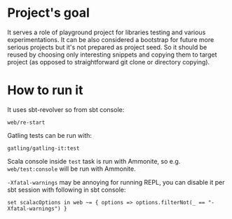 # Project's goal

It serves a role of playground project for libraries testing and various experimentations. It can be also considered
 a bootstrap for future more serious projects but it's not prepared as project seed. So it should be reused by
 choosing only interesting snippets and copying them to target project (as opposed to straightforward git clone
 or directory copying).
 
# How to run it

It uses sbt-revolver so from sbt console:

```
web/re-start
```

Gatling tests can be run with:

```
gatling/gatling-it:test
```

Scala console inside `test` task is run with Ammonite, so e.g. `web/test:console` will be run with Ammonite.

`-Xfatal-warnings` may be annoying for running REPL, you can disable it per sbt session with following in sbt console:

```
set scalacOptions in web ~= { options => options.filterNot(_ == "-Xfatal-warnings") }
```